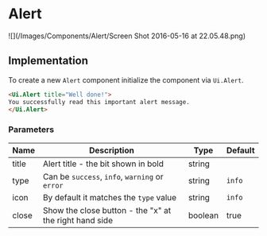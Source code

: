 # Alert

![](/Images/Components/Alert/Screen Shot 2016-05-16 at 22.05.48.png)

## Implementation
To create a new `Alert` component initialize the component via `Ui.Alert`.

```html
<Ui.Alert title="Well done!">
You successfully read this important alert message.
</Ui.Alert>
```

### Parameters
| Name | Description | Type | Default |
| --- | --- | --- | --- |
| title | Alert title - the bit shown in bold | string |  |
| type | Can be `success`, `info`, `warning` or `error`  | string | `info` |
| icon | By default it matches the `type` value  | string | `info` |
| close | Show the close button - the "x" at the right hand side   | boolean | true |


